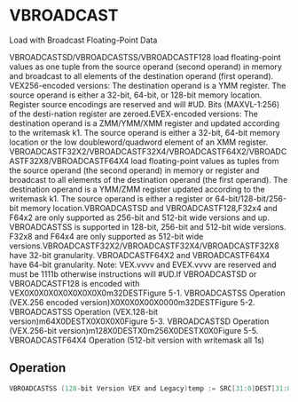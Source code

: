 # VBROADCAST

Load with Broadcast Floating-Point Data

VBROADCASTSD/VBROADCASTSS/VBROADCASTF128 load floating-point values as one tuple from the source operand (second operand) in memory and broadcast to all elements of the destination operand (first operand).
VEX256-encoded versions: The destination operand is a YMM register.
The source operand is either a 32-bit, 64-bit, or 128-bit memory location.
Register source encodings are reserved and will #UD.
Bits (MAXVL-1:256) of the desti-nation register are zeroed.EVEX-encoded versions: The destination operand is a ZMM/YMM/XMM register and updated according to the writemask k1.
The source operand is either a 32-bit, 64-bit memory location or the low doubleword/quadword element of an XMM register.
VBROADCASTF32X2/VBROADCASTF32X4/VBROADCASTF64X2/VBROADCASTF32X8/VBROADCASTF64X4 load floating-point values as tuples from the source operand (the second operand) in memory or register and broadcast to all elements of the destination operand (the first operand).
The destination operand is a YMM/ZMM register updated according to the writemask k1.
The source operand is either a register or 64-bit/128-bit/256-bit memory location.VBROADCASTSD and VBROADCASTF128,F32x4 and F64x2 are only supported as 256-bit and 512-bit wide versions and up.
VBROADCASTSS is supported in 128-bit, 256-bit and 512-bit wide versions.
F32x8 and F64x4 are only supported as 512-bit wide versions.VBROADCASTF32X2/VBROADCASTF32X4/VBROADCASTF32X8 have 32-bit granularity.
VBROADCASTF64X2 and VBROADCASTF64X4 have 64-bit granularity.
Note: VEX.vvvv and EVEX.vvvv are reserved and must be 1111b otherwise instructions will #UD.If VBROADCASTSD or VBROADCASTF128 is encoded with VEX0X0X0X0X0X0X0X0X0m32DESTFigure 5-1.
 VBROADCASTSS Operation (VEX.256 encoded version)X0X0X0X00X0000m32DESTFigure 5-2.
 VBROADCASTSS Operation (VEX.128-bit version)m64X0DESTX0X0X0X0Figure 5-3.
 VBROADCASTSD Operation (VEX.256-bit version)m128X0DESTX0m256X0DESTX0X0Figure 5-5.
 VBROADCASTF64X4 Operation (512-bit version with writemask all 1s)

## Operation

```C
VBROADCASTSS (128-bit Version VEX and Legacy)temp := SRC[31:0]DEST[31:0] := tempDEST[63:32] := tempDEST[95:64] := tempDEST[127:96] := tempDEST[MAXVL-1:128] := 0VBROADCASTSS (VEX.256 Encoded Version)temp := SRC[31:0]DEST[31:0] := tempDEST[63:32] := tempDEST[95:64] := tempDEST[127:96] := tempDEST[159:128] := tempDEST[191:160] := tempDEST[223:192] := tempDEST[255:224] := tempDEST[MAXVL-1:256] := 0VBROADCASTSS (EVEX Encoded Versions)(KL, VL) (4, 128), (8, 256),= (16, 512)FOR j := 0 TO KL-1i := j * 32IF k1[j] OR *no writemask*THEN DEST[i+31:i] := SRC[31:0]ELSE IF *merging-masking*; merging-maskingTHEN *DEST[i+31:i] remains unchanged*ELSE ; zeroing-maskingDEST[i+31:i] := 0FIFI;VBROADCASTSD (VEX.256 Encoded Version)temp := SRC[63:0]DEST[63:0] := tempDEST[127:64] := tempDEST[191:128] := tempDEST[255:192] := tempDEST[MAXVL-1:256] := 0VBROADCASTSD (EVEX Encoded Versions)(KL, VL) = (4, 256), (8, 512)FOR j := 0 TO KL-1i := j * 64IF k1[j] OR *no writemask*THEN DEST[i+63:i] := SRC[63:0]ELSE IF *merging-masking*; merging-maskingTHEN *DEST[i+63:i] remains unchanged*ELSE ; zeroing-maskingDEST[i+63:i] := 0FIFI;ENDFORDEST[MAXVL-1:VL] := 0VBROADCASTF32x2 (EVEX Encoded Versions)(KL, VL) = (8, 256), (16, 512)FOR j := 0 TO KL-1i := j * 32n := (j mod 2) * 32IF k1[j] OR *no writemask*THEN DEST[i+31:i] := SRC[n+31:n]ELSE IF *merging-masking*; merging-maskingTHEN *DEST[i+31:i] remains unchanged*ELSE ; zeroing-maskingDEST[i+31:i] := 0FIFI;ENDFORDEST[MAXVL-1:VL] := 0VBROADCASTF128 (VEX.256 Encoded Version)temp := SRC[127:0]DEST[127:0] := tempVBROADCASTF32X4 (EVEX Encoded Versions)(KL, VL) = (8, 256), (16, 512)FOR j := 0 TO KL-1i := j* 32n := (j modulo 4) * 32IF k1[j] OR *no writemask*THEN DEST[i+31:i] := SRC[n+31:n]ELSE IF *merging-masking*; merging-maskingTHEN *DEST[i+31:i] remains unchanged*ELSE ; zeroing-maskingDEST[i+31:i] := 0FIFI;ENDFORDEST[MAXVL-1:VL] := 0VBROADCASTF64X2 (EVEX Encoded Versions)(KL, VL) = (4, 256), (8, 512)FOR j := 0 TO KL-1i := j * 64n := (j modulo 2) * 64IF k1[j] OR *no writemask*THEN DEST[i+63:i] := SRC[n+63:n]ELSE IF *merging-masking*; merging-maskingTHEN *DEST[i+63:i] remains unchanged*ELSE ; zeroing-maskingDEST[i+63:i] = 0FIFI;ENDFOR;VBROADCASTF32X8 (EVEX.U1.512 Encoded Version)FOR j := 0 TO 15i := j * 32n := (j modulo 8) * 32IF k1[j] OR *no writemask*THEN DEST[i+31:i] := SRC[n+31:n]ELSE IF *merging-masking*; merging-maskingTHEN *DEST[i+31:i] remains unchanged*ELSE ; zeroing-maskingDEST[i+31:i] := 0FIFI;VBROADCASTF64X4 (EVEX.512 Encoded Version)FOR j := 0 TO 7i := j * 64n := (j modulo 4) * 64IF k1[j] OR *no writemask*THEN DEST[i+63:i] := SRC[n+63:n]ELSE IF *merging-masking*; merging-maskingTHEN *DEST[i+63:i] remains unchanged*ELSE ; zeroing-maskingDEST[i+63:i] := 0FIFI;ENDFORDEST[MAXVL-1:VL] := 0Intel C/C++ Compiler Intrinsic EquivalentVBROADCASTF32x2 __m512 _mm512_broadcast_f32x2( __m128 a);VBROADCASTF32x2 __m512 _mm512_mask_broadcast_f32x2(__m512 s, __mmask16 k, __m128 a);VBROADCASTF32x2 __m512 _mm512_maskz_broadcast_f32x2( __mmask16 k, __m128 a);VBROADCASTF32x2 __m256 _mm256_broadcast_f32x2( __m128 a);VBROADCASTF32x2 __m256 _mm256_mask_broadcast_f32x2(__m256 s, __mmask8 k, __m128 a);VBROADCASTF32x2 __m256 _mm256_maskz_broadcast_f32x2( __mmask8 k, __m128 a);VBROADCASTF32x4 __m512 _mm512_broadcast_f32x4( __m128 a);VBROADCASTF32x4 __m512 _mm512_mask_broadcast_f32x4(__m512 s, __mmask16 k, __m128 a);VBROADCASTF32x4 __m512 _mm512_maskz_broadcast_f32x4( __mmask16 k, __m128 a);VBROADCASTF32x4 __m256 _mm256_broadcast_f32x4( __m128 a);VBROADCASTF32x4 __m256 _mm256_mask_broadcast_f32x4(__m256 s, __mmask8 k, __m128 a);VBROADCASTF32x4 __m256 _mm256_maskz_broadcast_f32x4( __mmask8 k, __m128 a);VBROADCASTF32x8 __m512 _mm512_broadcast_f32x8( __m256 a);VBROADCASTF32x8 __m512 _mm512_mask_broadcast_f32x8(__m512 s, __mmask16 k, __m256 a);VBROADCASTF32x8 __m512 _mm512_maskz_broadcast_f32x8( __mmask16 k, __m256 a);VBROADCASTF64x2 __m512d _mm512_broadcast_f64x2( __m128d a);VBROADCASTF64x2 __m512d _mm512_mask_broadcast_f64x2(__m512d s, __mmask8 k, __m128d a);VBROADCASTF64x2 __m512d _mm512_maskz_broadcast_f64x2( __mmask8 k, __m128d a);VBROADCASTF64x2 __m256d _mm256_broadcast_f64x2( __m128d a);VBROADCASTF64x2 __m256d _mm256_mask_broadcast_f64x2(__m256d s, __mmask8 k, __m128d a);VBROADCASTF64x2 __m256d _mm256_maskz_broadcast_f64x2( __mmask8 k, __m128d a);VBROADCASTF64x4 __m512d _mm512_broadcast_f64x4( __m256d a);VBROADCASTF64x4 __m512d _mm512_mask_broadcast_f64x4(__m512d s, __mmask8 k, __m256d a);VBROADCASTF64x4 __m512d _mm512_maskz_broadcast_f64x4( __mmask8 k, __m256d a);VBROADCASTSD __m512d _mm512_broadcastsd_pd( __m128d a); VBROADCASTSD __m512d _mm512_mask_broadcastsd_pd(__m512d s, __mmask8 k, __m128d a); VBROADCASTSD __m512d _mm512_maskz_broadcastsd_pd(__mmask8 k, __m128d a); VBROADCASTSD __m256d _mm256_broadcastsd_pd(__m128d a);VBROADCASTSD __m256d _mm256_mask_broadcastsd_pd(__m256d s, __mmask8 k, __m128d a);VBROADCASTSD __m256d _mm256_maskz_broadcastsd_pd( __mmask8 k, __m128d a);VBROADCASTSD __m256d _mm256_broadcast_sd(double *a);VBROADCASTSS __m512 _mm512_broadcastss_ps( __m128 a); VBROADCASTSS __m512 _mm512_mask_broadcastss_ps(__m512 s, __mmask16 k, __m128 a); VBROADCASTSS __m512 _mm512_maskz_broadcastss_ps( __mmask16 k, __m128 a); VBROADCASTSS __m256 _mm256_broadcastss_ps(__m128 a);VBROADCASTSS __m256 _mm256_mask_broadcastss_ps(__m256 s, __mmask8 k, __m128 a);VBROADCASTSS __m128 _mm_broadcastss_ps(__m128 a);VBROADCASTSS __m128 _mm_mask_broadcastss_ps(__m128 s, __mmask8 k, __m128 a);VBROADCASTSS __m128 _mm_maskz_broadcastss_ps( __mmask8 k, __m128 a);VBROADCASTSS __m128 _mm_broadcast_ss(float *a);VBROADCASTSS __m256 _mm256_broadcast_ss(float *a);VBROADCASTF128 __m256 _mm256_broadcast_ps(__m128 * a);VBROADCASTF128 __m256d _mm256_broadcast_pd(__m128d * a);ExceptionsVEX-encoded instructions, see Table2-23, "Type 6 Class Exception Conditions."EVEX-encoded instructions, see Table2-53, "Type E6 Class Exception Conditions."Additionally:#UDIf VEX.L = 0 for VBROADCASTSD or VBROADCASTF128.If EVEX.L'L = 0 for VBROADCASTSD/VBROADCASTF32X2/VBROADCASTF32X4/VBROAD-
```
